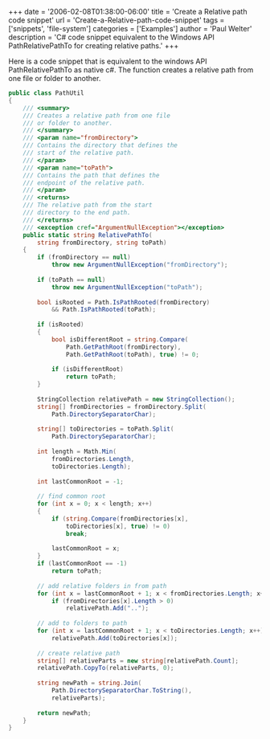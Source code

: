 +++
date = '2006-02-08T01:38:00-06:00'
title = 'Create a Relative path code snippet'
url = 'Create-a-Relative-path-code-snippet'
tags = ['snippets', 'file-system']
categories = ['Examples']
author = 'Paul Welter'
description = 'C# code snippet equivalent to the Windows API PathRelativePathTo for creating relative paths.'
+++

Here is a code snippet that is equivalent to the windows API PathRelativePathTo as native c#. The function creates a relative path from one file or folder to another.

```csharp
public class PathUtil  
{  
    /// <summary>  
    /// Creates a relative path from one file  
    /// or folder to another.  
    /// </summary>  
    /// <param name="fromDirectory">  
    /// Contains the directory that defines the   
    /// start of the relative path.  
    /// </param>  
    /// <param name="toPath">  
    /// Contains the path that defines the  
    /// endpoint of the relative path.  
    /// </param>  
    /// <returns>  
    /// The relative path from the start  
    /// directory to the end path.  
    /// </returns>  
    /// <exception cref="ArgumentNullException"></exception>  
    public static string RelativePathTo(  
        string fromDirectory, string toPath)  
    {  
        if (fromDirectory == null)  
            throw new ArgumentNullException("fromDirectory");  
   
        if (toPath == null)  
            throw new ArgumentNullException("toPath");  
   
        bool isRooted = Path.IsPathRooted(fromDirectory)  
            && Path.IsPathRooted(toPath);  
   
        if (isRooted)  
        {  
            bool isDifferentRoot = string.Compare(  
                Path.GetPathRoot(fromDirectory),  
                Path.GetPathRoot(toPath), true) != 0;  
   
            if (isDifferentRoot)  
                return toPath;                           
        }                 
   
        StringCollection relativePath = new StringCollection();  
        string[] fromDirectories = fromDirectory.Split(  
            Path.DirectorySeparatorChar);  
   
        string[] toDirectories = toPath.Split(  
            Path.DirectorySeparatorChar);  
   
        int length = Math.Min(  
            fromDirectories.Length,  
            toDirectories.Length);  
   
        int lastCommonRoot = -1;  
   
        // find common root  
        for (int x = 0; x < length; x++)  
        {  
            if (string.Compare(fromDirectories[x],  
                toDirectories[x], true) != 0)  
                break;  
   
            lastCommonRoot = x;  
        }  
        if (lastCommonRoot == -1)  
            return toPath;  
   
        // add relative folders in from path  
        for (int x = lastCommonRoot + 1; x < fromDirectories.Length; x++)  
            if (fromDirectories[x].Length > 0)  
                relativePath.Add("..");  
   
        // add to folders to path  
        for (int x = lastCommonRoot + 1; x < toDirectories.Length; x++)  
            relativePath.Add(toDirectories[x]);  
   
        // create relative path  
        string[] relativeParts = new string[relativePath.Count];  
        relativePath.CopyTo(relativeParts, 0);  
   
        string newPath = string.Join(  
            Path.DirectorySeparatorChar.ToString(),  
            relativeParts);  
   
        return newPath;  
    }  
}  
```
